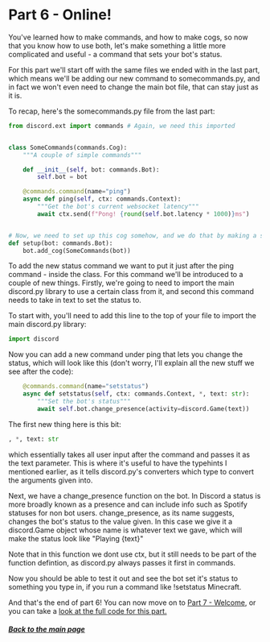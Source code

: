 # Part 6 - Online!

You've learned how to make commands, and how to make cogs, so now that you know how to use both, let's make something a little more complicated and useful - a command that sets your bot's status.

For this part we'll start off with the same files we ended with in the last part, which means we'll be adding our new command to somecommands&#46;py, and in fact we won't even need to change the main bot file, that can stay just as it is.

To recap, here's the somecommands&#46;py file from the last part:

```py
from discord.ext import commands # Again, we need this imported


class SomeCommands(commands.Cog):
    """A couple of simple commands"""

    def __init__(self, bot: commands.Bot):
        self.bot = bot

    @commands.command(name="ping")
    async def ping(self, ctx: commands.Context):
        """Get the bot's current websocket latency"""
        await ctx.send(f"Pong! {round(self.bot.latency * 1000)}ms")


# Now, we need to set up this cog somehow, and we do that by making a setup function:
def setup(bot: commands.Bot):
    bot.add_cog(SomeCommands(bot))
```

To add the new status command we want to put it just after the ping command - inside the class. For this command we'll be introduced to a couple of new things. Firstly, we're going to need to import the main discord&#46;py library to use a certain class from it, and second this command needs to take in text to set the status to.

To start with, you'll need to add this line to the top of your file to import the main discord&#46;py library:

```py
import discord
```

Now you can add a new command under ping that lets you change the status, which will look like this (don't worry, I'll explain all the new stuff we see after the code):

```py
    @commands.command(name="setstatus")
    async def setstatus(self, ctx: commands.Context, *, text: str):
        """Set the bot's status"""
        await self.bot.change_presence(activity=discord.Game(text))
```

The first new thing here is this bit:
```py
, *, text: str
```
which essentially takes all user input after the command and passes it as the text parameter. This is where it's useful to have the typehints I mentioned earlier, as it tells discord&#46;py's converters which type to convert the arguments given into.

Next, we have a change_presence function on the bot. In Discord a status is more broadly known as a presence and can include info such as Spotify statuses for non bot users. change_presence, as its name suggests, changes the bot's status to the value given. In this case we give it a discord.Game object whose name is whatever text we gave, which will make the status look like "Playing {text}"

Note that in this function we dont use ctx, but it still needs to be part of the function defintion, as discord&#46;py always passes it first in commands.

Now you should be able to test it out and see the bot set it's status to something you type in, if you run a command like !setstatus Minecraft.

And that's the end of part 6! You can now move on to [Part 7 - Welcome](./part07.md), or you can take a [look at the full code for this part.](../code/part6/somecommands.py)

##### [Back to the main page](../README.md)